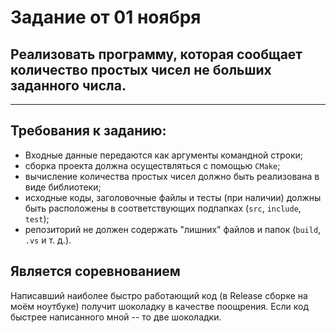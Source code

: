 # Задание от 01 ноября

## Реализовать программу, которая сообщает количество простых чисел не больших заданного числа.

____

## Требования к заданию:
- Входные данные передаются как аргументы командной строки;
- сборка проекта должна осуществляться с помощью `CMake`;
- вычисление количества простых чисел должно быть реализована в виде библиотеки;
- исходные коды, заголовочные файлы и тесты (при наличии) должны быть расположены в соответствующих подпапках (`src`, `include`, `test`);
- репозиторий не должен содержать "лишних" файлов и папок (`build`, `.vs` и т. д.).

## Является соревнованием
Написавший наиболее быстро работающий код (в Release сборке на моём ноутбуке) получит шоколадку в качестве поощрения.
Если код быстрее написанного мной -- то две шоколадки.
